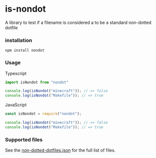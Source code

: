 # is-nondot
A library to test if a filename is considered a to be a standard non-dotted dotfile

### installation
```
npm install nondot
```

### Usage

Typescript
```typescript
import isNondot from "nondot"

console.log(isNondot("minecraft")); // => false
console.log(isNondot("Makefile")); // => true
```

JavaScript
```javascript
const isNondot = require("nondot");

console.log(isNondot("minecraft")); // => false
console.log(isNondot("Makefile")); // => true
```

### Supported files
See the [non-dotted-dotfiles.json](https://github.com/structure-codes/non-dotted-dotfiles/blob/main/src/non-dottted-dotfiles.json) for the full list of files.
